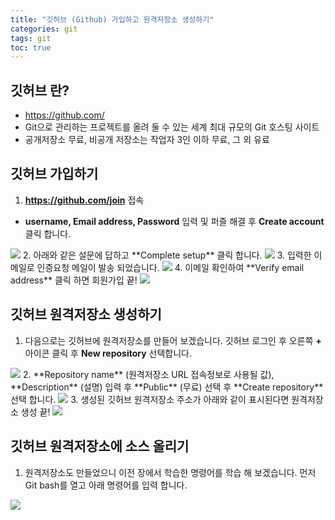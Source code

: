 ```yaml
---
title: "깃허브 (Github) 가입하고 원격저장소 생성하기"
categories: git
tags: git
toc: true
---
```

## 깃허브 란?
- https://github.com/
- Git으로 관리하는 프로젝트를 올려 둘 수 있는 세계 최대 규모의 Git 호스팅 사이트
- 공개저장소 무료, 비공개 저장소는 작업자 3인 이하 무료, 그 외 유료

## 깃허브 가입하기

1. **https://github.com/join** 접속 
- **username, Email address, Password** 입력 및 퍼즐 해결 후 **Create account** 클릭 합니다.
<img src="/assets/images/git/git-10.png">
2. 아래와 같은 설문에 답하고 **Complete setup** 클릭 합니다.
<img src="/assets/images/git/git-11.png">
3. 입력한 이메일로 인증요청 메일이 발송 되었습니다.
<img src="/assets/images/git/git-12.png">
4. 이메일 확인하여 **Verify email address** 클릭 하면 회원가입 끝!
<img src="/assets/images/git/git-13.png">

## 깃허브 원격저장소 생성하기

1. 다음으로는 깃허브에 원격저장소를 만들어 보겠습니다. 깃허브 로그인 후 오른쪽 **+** 아이콘 클릭 후 **New repository** 선택합니다.
<img src="/assets/images/git/git-14.png">
2. **Repository name** (원격저장소 URL 접속정보로 사용될 값), **Description** (설명) 입력 후 **Public** (무료) 선택 후 **Create repository** 선택 합니다.
<img src="/assets/images/git/git-15.png">
3. 생성된 깃허브 원격저장소 주소가 아래와 같이 표시된다면 원격저장소 생성 끝!
<img src="/assets/images/git/git-16.png">

## 깃허브 원격저장소에 소스 올리기
1. 원격저장소도 만들었으니 이전 장에서 학습한 명령어를 학습 해 보겠습니다. 먼저 Git bash를 열고 아래 명령어를 입력 합니다.
<img src="/assets/images/git/git-16.png">